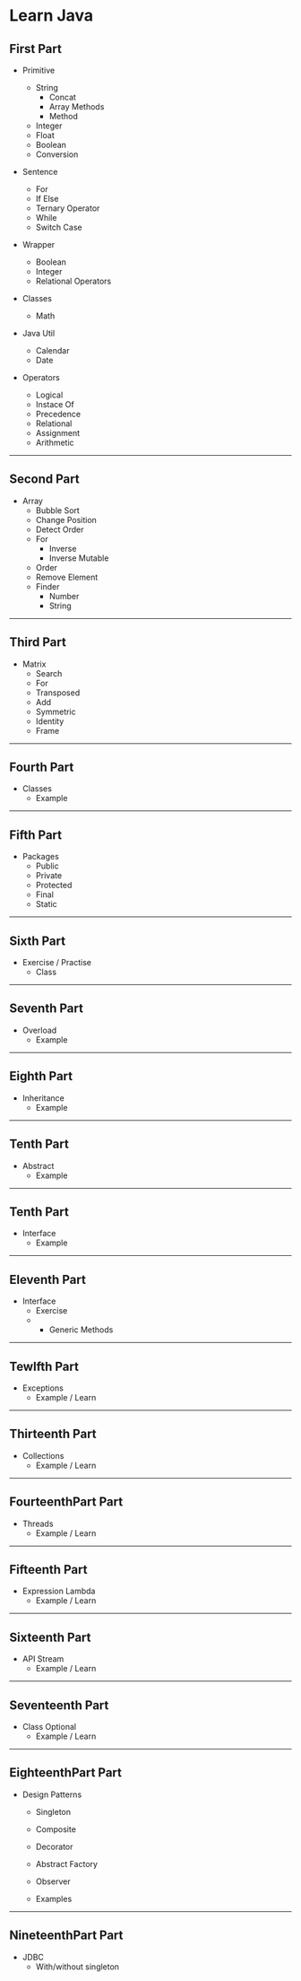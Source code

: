 # Learn Java

## First Part

* Primitive
    * String
        * Concat
        * Array Methods
        * Method
    * Integer
    * Float
    * Boolean
    * Conversion
    
* Sentence
    * For
    * If Else
    * Ternary Operator
    * While
    * Switch Case
    
* Wrapper
    * Boolean
    * Integer
    * Relational Operators
    
* Classes
    * Math
    
* Java Util
    * Calendar
    * Date
    
* Operators
    * Logical
    * Instace Of
    * Precedence
    * Relational
    * Assignment
    * Arithmetic
    
___

## Second Part

* Array
    * Bubble Sort
    * Change Position
    * Detect Order
    * For
        * Inverse
        * Inverse Mutable
    * Order
    * Remove Element
    * Finder
        * Number
        * String

___

## Third Part

* Matrix
    * Search
    * For
    * Transposed
    * Add
    * Symmetric
    * Identity
    * Frame

___

## Fourth Part

* Classes
    * Example

___

## Fifth Part

* Packages
    * Public
    * Private
    * Protected
    * Final
    * Static

___

## Sixth Part

* Exercise / Practise
    * Class

___

## Seventh Part

* Overload
    * Example

___

## Eighth Part

* Inheritance
    * Example

___

## Tenth Part

* Abstract
    * Example

___

## Tenth Part

* Interface
    * Example

___

## Eleventh Part

* Interface
    * Exercise
    * + Generic Methods 

___

## Tewlfth Part

* Exceptions
    * Example / Learn

___

## Thirteenth Part

* Collections
    * Example / Learn

___

## FourteenthPart Part

* Threads
    * Example / Learn
  
___

## Fifteenth Part

* Expression Lambda
    * Example / Learn

___

## Sixteenth Part

* API Stream
    * Example / Learn

___

## Seventeenth Part

* Class Optional
    * Example / Learn

___

## EighteenthPart Part

* Design Patterns
    * Singleton
    * Composite
    * Decorator
    * Abstract Factory
    * Observer

    * Examples

___

## NineteenthPart Part

* JDBC
    * With/without singleton
    